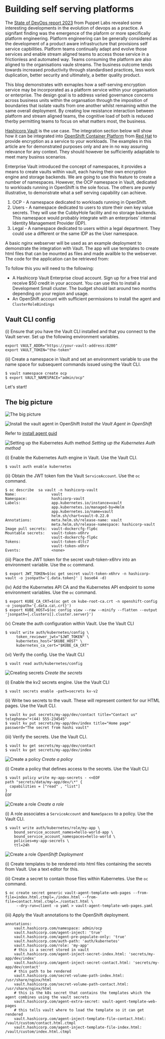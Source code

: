 
# Building self serving platforms 

The [State of DevOps report 2023](https://www.puppet.com/resources/state-of-platform-engineering) from Puppet Labs revealed some interesting developments in the evolution of devops as a practice.  A signifant finding was the emergence of the plaform or more specifically platform engineering. Platform engineering can be generally considered as the development of a product aware infrastructure that provisions self service capbilities. Platform teams continually adapt and evolve those services and enable stream aligned teams to access those service in a frictionless and automated way. Teams consuming the platform  are also aligned to the organisations vaule streams. The business outcome tends towards increased productivity through standardised practices, less work duplication, better security and ultimately, a better quality product.  

This blog demonstrates with exmaples how a self-serving encryption service may be incorporated as a platform service within your organisation or enterprise. The design goal is to address varied governance concerns across business units within the organsation through the imposition of boundaries that  isolate vaults from one another whilst remaining within the same overall deployment. By creating low resistance interaction between platform and stream aligned teams, the cognitive load of both is reduced therby permitting teams to focus on what matters most, the business.  

[Hashicorp Vault](https://www.hashicorp.com/products/vault) is the use case. The integration section below will show how it can be integrated into [OpenShift Container Platform](https://www.redhat.com/en/resources/red-hat-openshift-overview) from [Red Hat](https://redhat.com) to provide encryption as a service to your workloads. The examples in this article are for demonstrated purposes only and are in no way assuring relevance for any context. They should however be sufficiently adaptable to meet many businss scenarios. 

Enterprise Vault introduced the concept of namespaces, it provides a means to create vaults within vault, each having their own encryption engine and storage backends. We are going to use this feature to create a number of namespaces. However, the OCP namespace in Vault, dedicated to workloads running in OpenShift is the sole focus. The others are purely illustrative, to demonstrate what a self serving capability can achieve.   

1) OCP - A namespace dedicated to workloads running in OpenShift. 
2) Users - A namespace dedicated to users to store their own key value secrets. They will use the CubbyHole facility and no storage backends. This namespace would probably integrate with an enterprises' internal Identity Management Provider (IDP). 
3) Legal - A namespace dedicated to users within a legal department. They could use a different or the same IDP as the User namespace. 

A basic nginx webserver will be used as an example deployment to demonstrate the integration with Vault. The app will use templates to create html files that can be mounted as files and made availble to the webserver. The code for the application can be retrieved from: 

To follow this you will need to the following: 

* A Hashicorp Vault Enterprise cloud account. Sign up for a free trial and receive $50 credit in your account. You can use this to install a Development Small cluster. The budget should last around two months depending on your region and usage. 
* An OpenShift account with sufficient permissions to install the agent and `ClusterRoleBindings`

## Vault CLI config 

(i) Ensure that you have the Vault CLI installed and that you connect to the Vault server. Set up the following environment variables. 

```
export VAULT_ADDR="https://your-vault-address:8200"
export VAULT_TOKEN="the-token"

```

(ii) Create a namespace in Vault and set an environment variable to use the name space for subsequent commands issued using the Vault CLI. 

```
$ vault namespace create ocp   
$ export VAULT_NAMESPACE="admin/ocp" 
```

Let's start!  

## The big picture 

![The big picture](img/big-picture-blog.png) 




![Install the vault agent in OpenShift](img/one.png)  *Install the Vault Agent in OpenShift* 

Refer to [install agent guid](install-agent.md) 


![Setting up the Kubernetes Auth method](img/two.png)  *Setting up the Kubernetes Auth method*

(i) Enable the Kubernetes Auth engine in Vault. Use the Vault CLI. 

```
$ vault auth enable kubernetes
```

(ii) Obtain the JWT token fom the Vault `ServiceAccount`. Use the `oc` command. 
```
$ oc describe  sa vault -n hashicorp-vault         
Name:                vault
Namespace:           hashicorp-vault
Labels:              app.kubernetes.io/instance=vault
                     app.kubernetes.io/managed-by=Helm
                     app.kubernetes.io/name=vault
                     helm.sh/chart=vault-0.22.0
Annotations:         meta.helm.sh/release-name: vault
                     meta.helm.sh/release-namespace: hashicorp-vault
Image pull secrets:  vault-dockercfg-flp6c
Mountable secrets:   vault-token-x6hrv
                     vault-dockercfg-flp6c
Tokens:              vault-token-4ltc7
                     vault-token-x6hrv
Events:              <none>
```

(iii) Place the JWT token for the secret vault-token-x6hrv into an environment variable. Use the `oc` command. 

```
$ export JWT_TOKEN=$(oc get secret vault-token-x6hrv -n hashicorp-vault -o jsonpath='{.data.token}' | base64 -d)
```

(iv) Add the Kubernetes API CA and the Kubernetes API endpoint to some environment variables. Use the `oc` command. 

```
$ export KUBE_CA_CRT=$(oc get cm kube-root-ca.crt -n openshift-config -o jsonpath='{.data.ca\.crt}') 
$ export KUBE_HOST=$(oc config view --raw --minify --flatten --output 'jsonpath={.clusters[].cluster.server}')
```

(v) Create the auth configuration within Vault. Use the Vault CLI 


```
$ vault write auth/kubernetes/config \
     token_reviewer_jwt="$JWT_TOKEN" \
     kubernetes_host="$KUBE_HOST" \
     kubernetes_ca_cert="$KUBE_CA_CRT" 
```

(vi) Verify the config. Use the Vault CLI

```
$ vault read auth/kubernetes/config
```

![Creating secrets](img/three.png) *Create the secrets* 



(i) Enable the kv2 secrets engine. Use the Vault CLI 

```
$ vault secrets enable -path=secrets kv-v2
```

(ii) Write two secrets to the vault. These will represent content for our HTML pages. Use the Vault CLI. 

```
$ vault kv put secrets/my-app/dev/contact title="Contact us" telephone="+(44) 555-234545" 
$ vault kv put secrets/my-app/dev/index title="Home page" password="The secret from hashi vault" 
```

(iii) Verify the secrets. Use the Vault CLI. 

```
$ vault kv get secrets/my-app/dev/contact 
$ vault kv get secrets/my-app/dev/index 
```

![Create a policy](img/four.png)  *Create a policy*  

(i) Create a policy that defines access to the secrets. Use the Vault CLI 


```
$ vault policy write my-app-secrets - <<EOF
path "secrets/data/my-app/dev/\*" {
  capabilities = ["read" , "list"]
}
EOF
```

![Create a role](img/five.png) *Create a role*  

(i) A role associates a `ServiceAccount` and `NameSpaces` to a policy. Use the Vault CLI. 


```
$ vault write auth/kubernetes/role/my-app \
    bound_service_account_names=hello-world-app \
    bound_service_account_namespaces=hello-world \
    policies=my-app-secrets \
    ttl=24h
```


![Create a role](img/six.png)  *OpenShift Deployment* 


(i) Create templates to be rendered into html files containing the secrets from Vault. Use a text editor for this. 

(ii) Create a secret to contain those files within Kubernetes. Use the `oc` command. 

```
$ oc create secret generic vault-agent-template-web-pages --from-file=index.html.ctmpl=./index.html --from-file=contact.html.ctmpl=./contact.html \
     --dry-run=client -o yaml > vault-agent-template-web-pages.yaml
```

(iii) Apply the Vault annotations to the OpenShift deployment. 

```
annotations: 
    vault.hashicorp.com/namespace: admin/ocp
    vault.hashicorp.com/agent-inject: 'true'
    vault.hashicorp.com/agent-pre-populate-only: 'true'
    vault.hashicorp.com/auth-path: 'auth/kubernetes'
    vault.hashicorp.com/role: 'my-app'    
    # this is a secret stored in vault 
    vault.hashicorp.com/agent-inject-secret-index.html: 'secrets/my-app/dev/index'
    vault.hashicorp.com/agent-inject-secret-contact.html: 'secrets/my-app/dev/contact'
    # this path to be rendered 
    vault.hashicorp.com/secret-volume-path-index.html: /usr/share/nginx/html
    vault.hashicorp.com/secret-volume-path-contact.html: /usr/share/nginx/html
    # this is the k8s secret that contains the templates which the agent combines using the vault secrets
    vault.hashicorp.com/agent-extra-secret: vault-agent-template-web-pages 
    # this tells vault where to load the template so it can get rendered 
    vault.hashicorp.com/agent-inject-template-file-contact.html: /vault/custom/contact.html.ctmpl
    vault.hashicorp.com/agent-inject-template-file-index.html: /vault/custom/index.html.ctmpl


```
